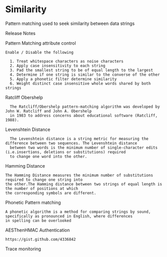 # Similarity
Pattern matching used to seek similarity between data strings

Release Notes

  Pattern Matching attribute control
  
    Enable / Disable the following
    
      1. Treat whitespace characters as noise characters
      2. Apply case insensitivity to each string
      3. Pad the smallest string to be of equal length to the largest
      4. Determine if one string is similar to the converse of the other
      5. Apply a phonetic filter determine similarity
      6. Weight distinct case insensitive whole words shared by both strings
    
  Ratcliff Obershelp
  
      The Ratcliff/Obershelp pattern-matching algorithm was developed by John W. Ratcliff and John A. Obershelp 
      in 1983 to address concerns about educational software (Ratcliff, 1988).

  Levenshtein Distance
  
      The Levenshtein distance is a string metric for measuring the difference between two sequences. The Levenshtein distance 
      between two words is the minimum number of single-character edits (i.e.insertions, deletions or substitutions) required 
      to change one word into the other.
      
  Hamming Distance
  
    The Hamming Distance measures the minimum number of substitutions required to change one string into 
    the other.The Hamming distance between two strings of equal length is the number of positions at which 
    the corresponding symbols are different.
    
  Phonetic Pattern matching 
  
    A phonetic algorithm is a method for comparing strings by sound, specifically as pronounced in English, where differences 
    in spelling can be overlooked
    
  AESThenHMAC Authentication
  
    https://gist.github.com/4336842
  
  Trace monitoring
